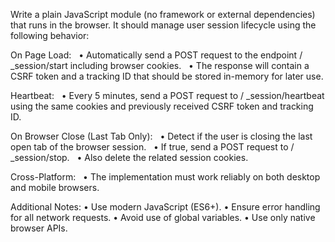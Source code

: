 Write a plain JavaScript module (no framework or external dependencies) that runs in the browser. It should manage user session lifecycle using the following behavior:

On Page Load:
  • Automatically send a POST request to the endpoint / _session/start including browser cookies.
  • The response will contain a CSRF token and a tracking ID that should be stored in-memory for later use.

Heartbeat:
  • Every 5 minutes, send a POST request to / _session/heartbeat using the same cookies and previously received CSRF token and tracking ID.

On Browser Close (Last Tab Only):
  • Detect if the user is closing the last open tab of the browser session.
  • If true, send a POST request to / _session/stop.
  • Also delete the related session cookies.

Cross-Platform:
  • The implementation must work reliably on both desktop and mobile browsers.

Additional Notes:
• Use modern JavaScript (ES6+).
• Ensure error handling for all network requests.
• Avoid use of global variables.
• Use only native browser APIs.
